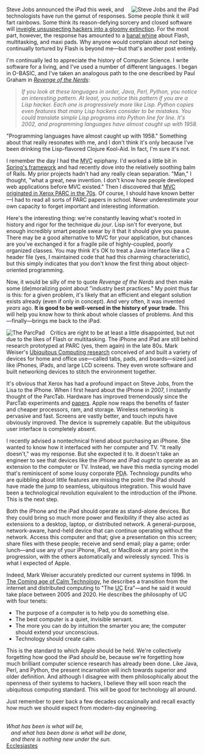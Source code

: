 <p>
  <img src="http://threebrothers.org/brendan/images/jobs-ipad.png" alt="Steve Jobs and the iPad" style="float:right;margin:0 0 0 1em;" />
  Steve Jobs announced the iPad this week, and technologists have run the gamut of responses. Some people think it will fart rainbows. Some think its reason-defying sorcery and closed software will <a href="http://al3x.net/2010/01/28/ipad.html" rel="nofollow">inveigle unsuspecting hackers into a gloomy extinction</a>. For the most part, however, the response has amounted to a <a href="http://www.youtube.com/watch?v=lQnT0zp8Ya4" rel="nofollow">banal whine</a> about Flash, multitasking, and maxi pads. Why anyone would complain about <em>not</em> being continually tortured by Flash is beyond me&mdash;but that's another post entirely.
</p>

<p>
  I'm continually led to appreciate the history of Computer Science. I write software for a living, and I've used a number of different languages. I began in O-BASIC, and I've taken an analogous path to the one described by Paul Graham in <em><a href="http://www.paulgraham.com/icad.html" rel="nofollow">Revenge of the Nerds</a></em>:
</p>

<blockquote>
  <p>
    <em>
      If you look at these languages in order, Java, Perl, Python, you notice an interesting pattern. At least, you notice this pattern if you are a Lisp hacker. Each one is progressively more like Lisp. Python copies even features that many Lisp hackers consider to be mistakes. You could translate simple Lisp programs into Python line for line. It's 2002, and programming languages have almost caught up with 1958.
    </em>
  </p>
</blockquote>

<p>
  &quot;Programming languages have almost caught up with 1958.&quot; Something about that really resonates with me, and I don't think it's only because I've been drinking the Lisp-flavored Clojure Kool-Aid. In fact, I'm sure it's not.
</p>

<p>
  I remember the day I had the <acronym title="Model-View-Controller">MVC</acronym> epiphany. I'd worked a little bit in <a href="http://static.springsource.org/spring/docs/2.0.x/reference/mvc.html" rel="nofollow">Spring's framework</a> and had recently dove into the relatively soothing balm of Rails. My prior projects hadn't had any really clean separation. &quot;Man,&quot; I thought, &quot;what a great, new invention. I don't know how people developed web applications before MVC existed.&quot; Then I discovered that <a href="http://heim.ifi.uio.no/~trygver/themes/mvc/mvc-index.html">MVC originated in Xerox PARC in the 70s</a>. Of course, I should have known better&mdash;I had to read all sorts of PARC papers in school. Never underestimate your own capacity to forget important and interesting information.
</p>

<p>
  Here's the interesting thing: we're constantly leaving what's rooted in history and rigor for the technique <em>du jour</em>. Lisp isn't for everyone, but enough incredibly smart people swear by it that it should give you pause. There may be a good alternative to MVC for your application, but chances are you've exchanged it for a fragile pile of highly-coupled, poorly organized classes. You may think it's OK to treat a Java interface like a C header file (yes, I maintained code that had this charming characteristic), but this simply indicates that you don't know the first thing about object-oriented programming.
</p>

<p>
  Now, it would be silly of me to quote <em>Revenge of the Nerds</em> and then make some (de)moralizing point about &quot;industry best practices.&quot; My point thus far is this: for a given problem, it's likely that an efficient and elegant solution exists already (even if only in concept). And very often, it was invented <em>years</em> ago. <b>It is good to be well-versed in the history of your trade.</b> This will help you know how to think about whole classes of problems. And this&mdash;finally&mdash;brings me back to the iPad.
</p>

<p>
  <img src="http://threebrothers.org/brendan/images/parcpad.png" alt="The ParcPad" style="float:left;margin:0 1em 0 0;" />
  Critics are right to be at least a little disappointed, but not due to the likes of Flash or multitasking. The iPhone and iPad are still behind research prototyped at PARC (yes, them again) in the late 80s. Mark Weiser's <a href="http://sandbox.xerox.com/ubicomp/" rel="nofollow">Ubiquitous Computing research</a> conceived of and built a variety of devices for home and office use&mdash;called tabs, pads, and boards&mdash;sized just like iPhones, iPads, and large LCD screens. They even wrote software and built networking devices to stitch the environment together.
</p>

<p>
  It's obvious that Xerox has had a profound impact on Steve Jobs, from the Lisa to the iPhone. When I first heard about the iPhone in 2007, I instantly thought of the ParcTab. Hardware has improved tremendously since the ParcTab experiments and <a href="http://www.ubiq.com/weiser/researchreports.htm" rel="nofollow">papers</a>. Apple now reaps the benefits of faster and cheaper processors, ram, and storage. Wireless networking is pervasive and fast. Screens are vastly better, and touch inputs have obviously improved. The device is supremely capable. But the ubiquitous user interface is completely absent.
</p>

<p>
  I recently advised a nontechnical friend about purchasing an iPhone. She wanted to know how it interfaced with her computer and TV. &quot;It really doesn't,&quot; was my response. But she expected it to. It doesn't take an engineer to see that devices like the iPhone and iPad <em>ought</em> to operate as an extension to the computer or TV. Instead, we have this media syncing model that's reminiscent of some lousy corporate <acronym title="Personal digital assistant">PDA</acronym>. Technology pundits who are quibbling about little features are missing the point: the iPad should have made the jump to seamless, ubiquitous integration. This would have been a technological revolution equivalent to the introduction of the iPhone. This is the next step.
</p>

<p>
  Both the iPhone and the iPad should operate as stand-alone devices. But they could bring so much more power and flexibility if they also acted as extensions to a desktop, laptop, or distributed network. A general-purpose, network-aware, hand-held device that can continue operating without the network. Access this computer and that; give a presentation on this screen; share files with these people; receive and send email; play a game; order lunch&mdash;and use any of your iPhone, iPad, or MacBook at any point in the progression, with the others automatically and wirelessly synced. This is what I expected of Apple.
</p>

<p>
  Indeed, Mark Weiser accurately predicted our current systems in 1996. In <a href="http://www.ubiq.com/hypertext/weiser/acmfuture2endnote.htm">The Coming age of Calm Technology</a>, he describes a transition from the internet and distributed computing to &quot;The <acronym title="Ubiquitous Computing">UC</acronym> Era&quot;&mdash;and he said it would take place between 2005 and 2020. He describes the philosophy of UC with four tenets:
</p>

<ul>
  <li>The purpose of a computer is to help you do something else.</li>
  <li>The best computer is a quiet, invisible servant.</li>
  <li>The more you can do by intuition the smarter you are; the computer should extend your unconscious.</li>
  <li>Technology should create calm.</li>
</ul>

<p>
  This is the standard to which Apple should be held. We're collectively forgetting how good the iPad <em>should</em> be, because we're forgetting how much brilliant computer science research has already been done. Like Java, Perl, and Python, the present incarnation will inch towards superior and older definition. And although I disagree with them philosophically about the openness of their systems to hackers, I believe they will soon reach the ubiquitous computing standard. This will be good for technology all around.
</p>
<p>
  Just remember to peer back a few decades occasionally and recall exactly how much we should expect from modern-day engineering.
</p>

<p>
  <br/>
  <em>
    What has been is what will be,<br/>
    &nbsp;&nbsp;&nbsp;and what has been done is what will be done,<br/>
    &nbsp;&nbsp;&nbsp;and there is nothing new under the sun.
  </em>
  <br/>
  <a href="http://www.gnpcb.org/esv/search/?q=Ecclesiastes+1" rel="nofollow">Ecclesiastes</a>
</p>
